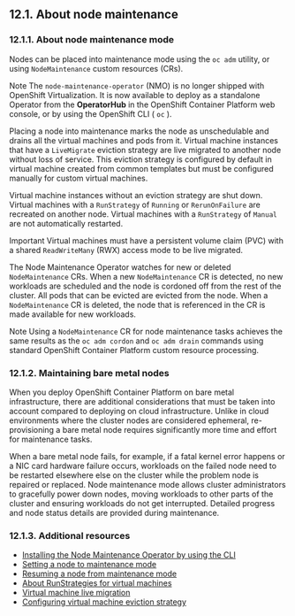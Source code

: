 ## 12.1. About node maintenance




### 12.1.1. About node maintenance mode




Nodes can be placed into maintenance mode using the `oc adm` utility, or using `NodeMaintenance` custom resources (CRs).

Note
The `node-maintenance-operator` (NMO) is no longer shipped with OpenShift Virtualization. It is now available to deploy as a standalone Operator from the **OperatorHub** in the OpenShift Container Platform web console, or by using the OpenShift CLI ( `oc` ).



Placing a node into maintenance marks the node as unschedulable and drains all the virtual machines and pods from it. Virtual machine instances that have a `LiveMigrate` eviction strategy are live migrated to another node without loss of service. This eviction strategy is configured by default in virtual machine created from common templates but must be configured manually for custom virtual machines.

Virtual machine instances without an eviction strategy are shut down. Virtual machines with a `RunStrategy` of `Running` or `RerunOnFailure` are recreated on another node. Virtual machines with a `RunStrategy` of `Manual` are not automatically restarted.

Important
Virtual machines must have a persistent volume claim (PVC) with a shared `ReadWriteMany` (RWX) access mode to be live migrated.



The Node Maintenance Operator watches for new or deleted `NodeMaintenance` CRs. When a new `NodeMaintenance` CR is detected, no new workloads are scheduled and the node is cordoned off from the rest of the cluster. All pods that can be evicted are evicted from the node. When a `NodeMaintenance` CR is deleted, the node that is referenced in the CR is made available for new workloads.

Note
Using a `NodeMaintenance` CR for node maintenance tasks achieves the same results as the `oc adm cordon` and `oc adm drain` commands using standard OpenShift Container Platform custom resource processing.



### 12.1.2. Maintaining bare metal nodes




When you deploy OpenShift Container Platform on bare metal infrastructure, there are additional considerations that must be taken into account compared to deploying on cloud infrastructure. Unlike in cloud environments where the cluster nodes are considered ephemeral, re-provisioning a bare metal node requires significantly more time and effort for maintenance tasks.

When a bare metal node fails, for example, if a fatal kernel error happens or a NIC card hardware failure occurs, workloads on the failed node need to be restarted elsewhere else on the cluster while the problem node is repaired or replaced. Node maintenance mode allows cluster administrators to gracefully power down nodes, moving workloads to other parts of the cluster and ensuring workloads do not get interrupted. Detailed progress and node status details are provided during maintenance.

### 12.1.3. Additional resources




-  [Installing the Node Maintenance Operator by using the CLI](https://access.redhat.com/documentation/en-us/openshift_container_platform/4.11/html-single/nodes/#installing-maintenance-operator-using-cli_node-maintenance-operator) 
-  [Setting a node to maintenance mode](https://access.redhat.com/documentation/en-us/openshift_container_platform/4.11/html-single/nodes/#setting-node-in-maintenance-mode) 
-  [Resuming a node from maintenance mode](https://access.redhat.com/documentation/en-us/openshift_container_platform/4.11/html-single/nodes/#resuming-node-from-maintenance-mode) 
-  [About RunStrategies for virtual machines](https://access.redhat.com/documentation/en-us/openshift_container_platform/4.11/html-single/virtualization/#virt-about-runstrategies-vms_virt-create-vms) 
-  [Virtual machine live migration](https://access.redhat.com/documentation/en-us/openshift_container_platform/4.11/html-single/virtualization/#virt-live-migration) 
-  [Configuring virtual machine eviction strategy](https://access.redhat.com/documentation/en-us/openshift_container_platform/4.11/html-single/virtualization/#virt-configuring-vmi-eviction-strategy) 


